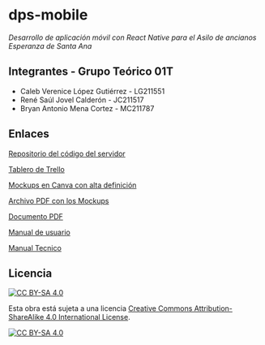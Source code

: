 # dps-mobile
*Desarrollo de aplicación móvil con React Native para el Asilo de ancianos Esperanza de Santa Ana*

## Integrantes - Grupo Teórico 01T
- Caleb Verenice López Gutiérrez - LG211551
- René Saúl Jovel Calderón - JC211517
- Bryan Antonio Mena Cortez - MC211787


## Enlaces
[Repositorio del código del servidor](https://github.com/saulcalderon/dps-backend)

[Tablero de Trello](https://trello.com/b/LXK9Zcj4/fase-1-proyecto-dps)

[Mockups en Canva con alta definición](https://www.canva.com/design/DAFvrF_6sUc/6aGD1ttdyafsuHReP1LxNw/view?utm_content=DAFvrF_6sUc&utm_campaign=designshare&utm_medium=link&utm_source=publishsharelink)

[Archivo PDF con los Mockups](https://drive.google.com/file/d/1UDCQxmaTwE8VRIQFNRBGqEPFV4AKZ9U7/view)

[Documento PDF](https://github.com/saulcalderon/dps-mobile/blob/main/DESARROLLOMULTIPLATAFORMAFASE1.pdf)

[Manual de usuario](https://github.com/saulcalderon/dps-mobile/blob/main/Manual%20de%20usuario%20DPS-mobile.pdf)

[Manual Tecnico](https://github.com/saulcalderon/dps-mobile/blob/main/Manual%20tecnico%20o%20del%20programador-DPS-Mobile.pdf)

## Licencia
[![CC BY-SA 4.0][cc-by-sa-shield]][cc-by-sa]

Esta obra está sujeta a una licencia
[Creative Commons Attribution-ShareAlike 4.0 International License][cc-by-sa].

[![CC BY-SA 4.0][cc-by-sa-image]][cc-by-sa]

[cc-by-sa]: http://creativecommons.org/licenses/by-sa/4.0/
[cc-by-sa-image]: https://licensebuttons.net/l/by-sa/4.0/88x31.png
[cc-by-sa-shield]: https://img.shields.io/badge/License-CC%20BY--SA%204.0-lightgrey.svg
